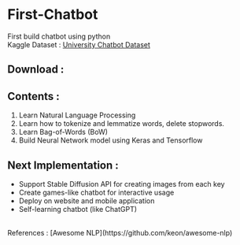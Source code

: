 # First-Chatbot
First build chatbot using python
<br>
Kaggle Dataset : [University Chatbot Dataset](https://www.kaggle.com/datasets/niraliivaghani/chatbot-dataset)
<br>
## Download : 

## Contents :
1. Learn Natural Language Processing
2. Learn how to tokenize and lemmatize words, delete stopwords. 
3. Learn Bag-of-Words (BoW)
4. Build Neural Network model using Keras and Tensorflow

## Next Implementation :
- Support Stable Diffusion API for creating images from each key
- Create games-like chatbot for interactive usage
- Deploy on website and mobile application
- Self-learning chatbot (like ChatGPT)
<br>
References :
[Awesome NLP](https://github.com/keon/awesome-nlp)
